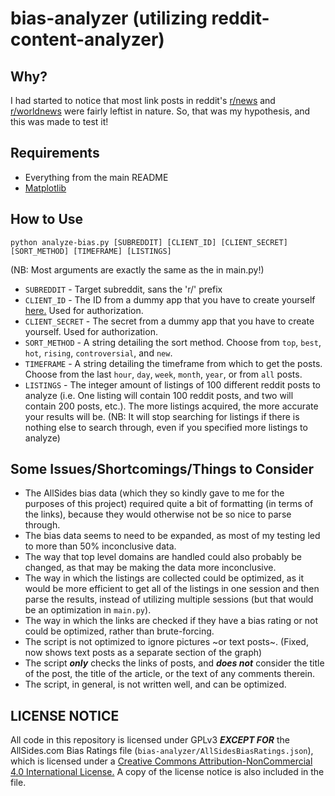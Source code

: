 # bias-analyzer (utilizing reddit-content-analyzer)
## Why?
I had started to notice that most link posts in reddit's [r/news](https://www.reddit.com/r/news) and [r/worldnews](https://www.reddit.com/r/worldnews) were fairly leftist in nature. So, that was my hypothesis, and this was made to test it!

## Requirements
* Everything from the main README
* [Matplotlib](https://matplotlib.org/)

## How to Use
    python analyze-bias.py [SUBREDDIT] [CLIENT_ID] [CLIENT_SECRET] [SORT_METHOD] [TIMEFRAME] [LISTINGS]

(NB: Most arguments are exactly the same as the in main.py!)
* `SUBREDDIT` - Target subreddit, sans the 'r/' prefix
* `CLIENT_ID` - The ID from a dummy app that you have to create yourself [here.](https://www.reddit.com/prefs/apps) Used for authorization.
* `CLIENT_SECRET` - The secret from a dummy app that you have to create yourself. Used for authorization.
* `SORT_METHOD` - A string detailing the sort method. Choose from `top`, `best`, `hot`, `rising`, `controversial`, and `new`.
* `TIMEFRAME` - A string detailing the timeframe from which to get the posts. Choose from the last `hour`, `day`, `week`, `month`, `year`, or from `all` posts.
* `LISTINGS` - The integer amount of listings of 100 different reddit posts to analyze (i.e. One listing will contain 100 reddit posts, and two will contain 200 posts, etc.). The more listings acquired, the more accurate your results will be. (NB: It will stop searching for listings if there is nothing else to search through, even if you specified more listings to analyze)

## Some Issues/Shortcomings/Things to Consider
* The AllSides bias data (which they so kindly gave to me for the purposes of this project) required quite a bit of formatting (in terms of the links), because they would otherwise not be so nice to parse through.
* The bias data seems to need to be expanded, as most of my testing led to more than 50% inconclusive data.
* The way that top level domains are handled could also probably be changed, as that may be making the data more inconclusive.
* The way in which the listings are collected could be optimized, as it would be more efficient to get all of the listings in one session and then parse the results, instead of utilizing multiple sessions (but that would be an optimization in `main.py`).
* The way in which the links are checked if they have a bias rating or not could be optimized, rather than brute-forcing.
* The script is not optimized to ignore pictures ~or text posts~. (Fixed, now shows text posts as a separate section of the graph)
* The script ***only*** checks the links of posts, and ***does not*** consider the title of the post, the title of the article, or the text of any comments therein.  
* The script, in general, is not written well, and can be optimized.

## LICENSE NOTICE
All code in this repository is licensed under GPLv3 ***EXCEPT FOR*** the AllSides.com Bias Ratings file (`bias-analyzer/AllSidesBiasRatings.json`), which is licensed under a [Creative Commons Attribution-NonCommercial 4.0 International License.](https://creativecommons.org/licenses/by-nc/4.0/) A copy of the license notice is also included in the file.
